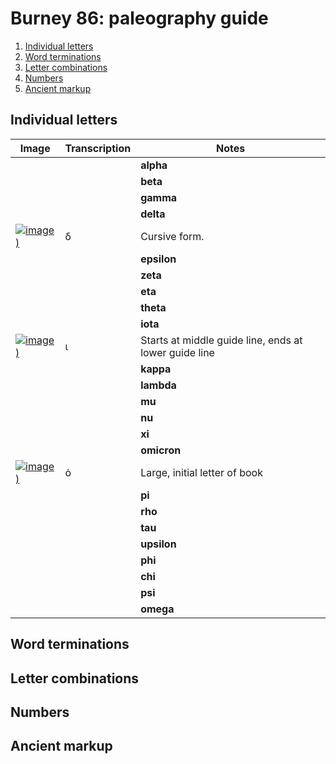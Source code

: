 # Burney 86: paleography guide


1. [Individual letters](#individual-letters)
1. [Word terminations](#letter-combinations)
1. [Letter combinations](#letter-combinations)
1. [Numbers](#numbers)
1. [Ancient markup](#ancient-markup)


## Individual letters

| Image | Transcription | Notes |
| --- | --- | --- |
|  |  | **alpha** |
|  |  | **beta** |
|  |  | **gamma** |
|  |  | **delta** |
| [![image)](http://www.homermultitext.org/iipsrv?IIIF=/project/homer/pyramidal/deepzoom/citebl/burney86imgs/v1/burney_ms_86_f028v.tif/pct:37.66,61.28,1.1,1.62/30,/0/default.jpg)](http://www.homermultitext.org/ict2/?urn=urn:cite2:citebl:burney86imgs.v1:burney_ms_86_f028v@0.3766,0.6128,0.01100,0.01620) | δ | Cursive form. |
|  |  | **epsilon** |
|  |  | **zeta** |
|  |  | **eta** |
|  |  | **theta** |
|  |  | **iota** |
| [![image)](http://www.homermultitext.org/iipsrv?IIIF=/project/homer/pyramidal/deepzoom/citebl/burney86imgs/v1/burney_ms_86_f028v.tif/pct:36.71,61.69,0.704,1.086/30,/0/default.jpg)](http://www.homermultitext.org/ict2/?urn=urn:cite2:citebl:burney86imgs.v1:burney_ms_86_f028v@0.3671,0.6169,0.007039,0.01086) | ι | Starts at middle guide line, ends at lower guide line  |
|  |  | **kappa** |
|  |  | **lambda** |
|  |  | **mu** |
|  |  | **nu** |
|  |  | **xi** |
|  |  | **omicron** |
| [![image)](http://www.homermultitext.org/iipsrv?IIIF=/project/homer/pyramidal/deepzoom/citebl/burney86imgs/v1/burney_ms_86_f028v.tif/pct:33.63,60.37,3.3,3.757/30,/0/default.jpg)](http://www.homermultitext.org/ict2/?urn=urn:cite2:citebl:burney86imgs.v1:burney_ms_86_f028v@0.3363,0.6037,0.03300,0.03757) | ὁ | Large, initial letter of book |
|  |  | **pi** |
|  |  | **rho** |
|  |  | **tau** |
|  |  | **upsilon** |
|  |  | **phi** |
|  |  | **chi** |
|  |  | **psi** |
|  |  | **omega** |

## Word terminations

## Letter combinations

## Numbers

## Ancient markup